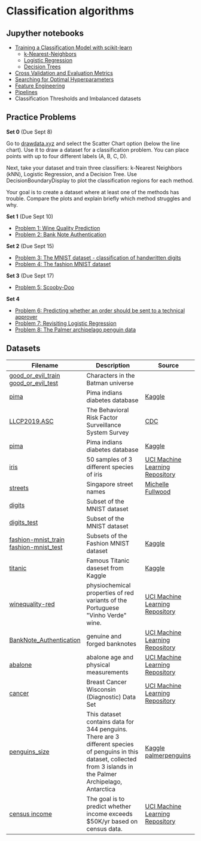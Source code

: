 # Classification algorithms

## Jupyther notebooks

- [Training a Classification Model with scikit-learn](https://github.com/um-perez-alvaro/Data-Science-Practice/blob/master/Jupyter%20Notebooks/Classification/notebooks/Part%20I%20Classification%20with%20scikit%20learn.ipynb)
    * [k-Nearest-Neighbors](https://github.com/um-perez-alvaro/Data-Science-Practice/blob/master/Jupyter%20Notebooks/Classification/notebooks/k-nearest%20neighbors.ipynb)
    * [Logistic Regression](https://github.com/um-perez-alvaro/Data-Science-Practice/blob/master/Jupyter%20Notebooks/Classification/notebooks/Logistic%20Regression%20.ipynb) 
    * [Decision Trees](https://github.com/um-perez-alvaro/Data-Science-Practice/blob/master/Jupyter%20Notebooks/Classification/notebooks/Decision%20Trees.ipynb)
- [Cross Validation and Evaluation Metrics](https://github.com/um-perez-alvaro/Data-Science-Practice/blob/master/Jupyter%20Notebooks/Classification/notebooks/Part%20II%20-%20Classification%20Metrics%20and%20Cross%20Validation.ipynb)
- [Searching for Optimal Hyperparameters](https://github.com/um-perez-alvaro/Data-Science-Practice/blob/master/Jupyter%20Notebooks/Classification/notebooks/Part%20III.%20Grid%20Search.ipynb)
- [Feature Engineering](https://github.com/um-perez-alvaro/Data-Science-Practice/blob/master/Jupyter%20Notebooks/Classification/notebooks/Part%20V.%20Feature%20Engineering.ipynb)
- [Pipelines](https://github.com/um-perez-alvaro/Data-Science-Practice/blob/master/Jupyter%20Notebooks/Classification/notebooks/Part%20VI.%20Pipeline.ipynb)
- Classification Thresholds and Imbalanced datasets
 
## Practice Problems

**Set 0** (Due Sept 8)

Go to [drawdata.xyz](https://drawdata.xyz/) and select the Scatter Chart option (below the line chart). Use it to draw a dataset for a classification problem. You can place points with up to four different labels (A, B, C, D).

Next, take your dataset and train three classifiers: k-Nearest Neighbors (kNN), Logistic Regression, and a Decision Tree. Use DecisionBoundaryDisplay to plot the classification regions for each method.

Your goal is to create a dataset where at least one of the methods has trouble. Compare the plots and explain briefly which method struggles and why.

**Set 1** (Due Sept 10)

- [Problem 1: Wine Quality Prediction](https://github.com/um-perez-alvaro/Data-Science-Practice/blob/master/Jupyter%20Notebooks/Classification/practice%20problems/Problem%20I%20.ipynb)
- [Problem 2: Bank Note Authentication](https://github.com/um-perez-alvaro/Data-Science-Practice/blob/master/Jupyter%20Notebooks/Classification/practice%20problems/Problem%20II%20.ipynb)
  
**Set 2** (Due Sept 15)
- [Problem 3: The MNIST dataset - classification of handwritten digits](https://github.com/um-perez-alvaro/Data-Science-Practice/blob/master/Jupyter%20Notebooks/Classification/practice%20problems/Problem%20III.ipynb)
- [Problem 4: The fashion MNIST dataset](https://github.com/um-perez-alvaro/Data-Science-Practice/blob/master/Jupyter%20Notebooks/Classification/practice%20problems/Problem%20IV.ipynb)

**Set 3** (Due Sept 17)

- [Problem 5: Scooby-Doo](https://github.com/um-perez-alvaro/Data-Science-Practice/blob/master/Jupyter%20Notebooks/Classification/practice%20problems/Problem%20VI%20-%20tree.ipynb)

**Set 4**

- [Problem 6: Predicting whether an order should be sent to a technical approver](https://github.com/um-perez-alvaro/Data-Science-Practice/blob/master/Jupyter%20Notebooks/Classification/practice%20problems/Problem%20V%20-%20tree.ipynb)
- [Problem 7: Revisiting Logistic Regression](https://github.com/um-perez-alvaro/Data-Science-Practice/blob/master/Jupyter%20Notebooks/Classification/practice%20problems/Problem%20VII.ipynb)
- [Problem 8: The Palmer archipelago penguin data](https://github.com/um-perez-alvaro/Data-Science-Practice/blob/master/Jupyter%20Notebooks/Classification/practice%20problems/Problem%20VI.ipynb)




## Datasets

Filename | Description |  Source
--- | --- |  --- 
[good_or_evil_train](https://raw.githubusercontent.com/um-perez-alvaro/Data-Science-Practice/master/Data/good_or_evil_train) <br> [good_or_evil_test](https://raw.githubusercontent.com/um-perez-alvaro/Data-Science-Practice/master/Data/good_or_evil_test) | Characters in the Batman universe | 
[pima](https://raw.githubusercontent.com/um-perez-alvaro/Data-Science-Practice/master/Data/pima.csv) | Pima indians diabetes database | [Kaggle](https://www.kaggle.com/uciml/pima-indians-diabetes-database) |
[LLCP2019.ASC](https://www.cdc.gov/brfss/annual_data/2019/files/LLCP2019ASC.zip) | The Behavioral Risk Factor Surveillance System Survey | [CDC](https://www.cdc.gov/brfss/annual_data/annual_2019.html)
[pima](https://raw.githubusercontent.com/um-perez-alvaro/Data-Science-Practice/master/Data/pima.csv) | Pima indians diabetes database | [Kaggle](https://www.kaggle.com/uciml/pima-indians-diabetes-database)
[iris](https://raw.githubusercontent.com/um-perez-alvaro/Data-Science-Practice/master/Data/iris.csv) | 50 samples of 3 different species of iris | [UCI Machine Learning Repository](https://archive.ics.uci.edu/ml/datasets/iris)
[streets](https://raw.githubusercontent.com/um-perez-alvaro/Data-Science-Practice/master/Data/streets.csv) | Singapore street names | [Michelle Fullwood](https://michelleful.github.io/code-blog/2015/04/24/sgmap/)
[digits](https://raw.githubusercontent.com/um-perez-alvaro/Data-Science-Practice/master/Data/digits.csv) | Subset of the MNIST dataset 
[digits_test](https://raw.githubusercontent.com/um-perez-alvaro/Data-Science-Practice/master/Data/digits_test.csv) | Subset of the MNIST dataset
[fashion-mnist_train](https://raw.githubusercontent.com/um-perez-alvaro/Data-Science-Theory/master/Data/fashion-mnist_train.csv) </br> [fashion-mnist_test](https://raw.githubusercontent.com/um-perez-alvaro/Data-Science-Theory/master/Data/fashion-mnist_test.csv) | Subsets of the Fashion MNIST dataset | [Kaggle](https://www.kaggle.com/c/insar-fashion-mnist-challenge)
[titanic](https://raw.githubusercontent.com/um-perez-alvaro/Data-Science-Practice/master/Data/titanic.csv) | Famous Titanic daseset from Kaggle | [Kaggle](https://www.kaggle.com/c/titanic)
[winequality-red](https://raw.githubusercontent.com/um-perez-alvaro/Data-Science-Practice/master/Data/winequality-red.csv) |  physiochemical properties of red variants of the Portuguese "Vinho Verde" wine. | [UCI Machine Learning Repository](https://archive.ics.uci.edu/ml/datasets/wine+quality)
[BankNote_Authentication](https://raw.githubusercontent.com/um-perez-alvaro/Data-Science-Practice/master/Data/BankNote_Authentication.csv) | genuine and forged banknotes | [UCI Machine Learning Repository](https://archive.ics.uci.edu/ml/datasets/banknote+authentication)
[abalone](https://raw.githubusercontent.com/um-perez-alvaro/Data-Science-Practice/master/Data/abalone.csv) |  abalone age and physical measurements | [UCI Machine Learning Repository](https://archive.ics.uci.edu/ml/datasets/abalone)
[cancer](https://raw.githubusercontent.com/um-perez-alvaro/Data-Science-Practice/master/Data/cancer.csv) | Breast Cancer Wisconsin (Diagnostic) Data Set | [UCI Machine Learning Repository](https://archive.ics.uci.edu/ml/datasets/Breast+Cancer+Wisconsin+(Diagnostic))
[penguins_size](https://raw.githubusercontent.com/um-perez-alvaro/Data-Science-Theory/master/Data/penguins_size.csv) | This dataset contains data for 344 penguins. There are 3 different species of penguins in this dataset, collected from 3 islands in the Palmer Archipelago, Antarctica | [Kaggle](https://www.kaggle.com/parulpandey/palmer-archipelago-antarctica-penguin-data) </br> [palmerpenguins](https://allisonhorst.github.io/palmerpenguins/)
[census income](https://raw.githubusercontent.com/um-perez-alvaro/Data-Science-Practice/master/Data/adult_census.csv) | The goal is to predict whether income exceeds $50K/yr based on census data. | [UCI Machine Learning Repository](https://archive.ics.uci.edu/dataset/2/adult)
